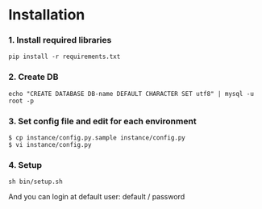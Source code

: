 Installation
============

### 1. Install required libraries ###

~~~~
pip install -r requirements.txt
~~~~

### 2. Create DB ###

~~~~
echo "CREATE DATABASE DB-name DEFAULT CHARACTER SET utf8" | mysql -u root -p
~~~~

### 3. Set config file and edit for each environment ###

~~~~
$ cp instance/config.py.sample instance/config.py
$ vi instance/config.py
~~~~

### 4. Setup ###

~~~~
sh bin/setup.sh
~~~~

And you can login at default user: default / password
